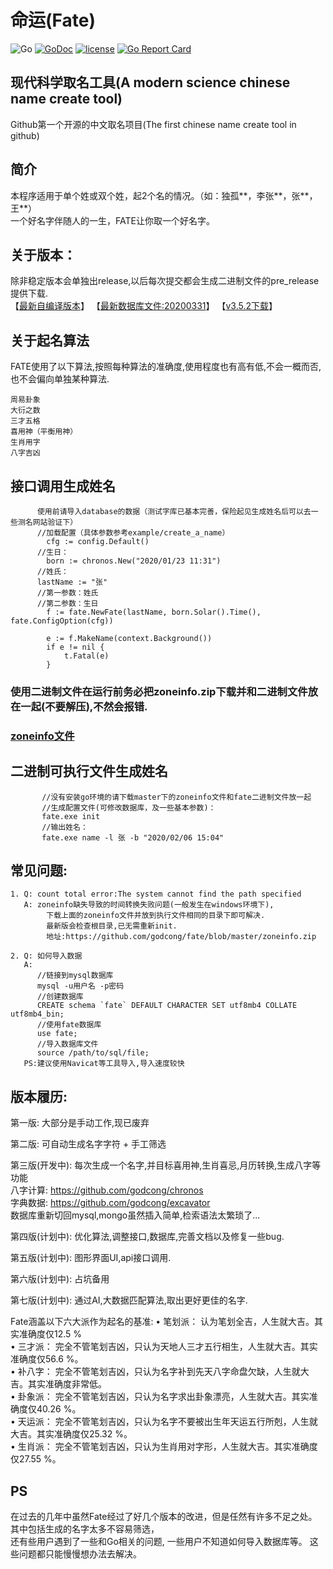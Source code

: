 # 命运(Fate)

![Go](https://github.com/godcong/fate/workflows/Go/badge.svg)
[![GoDoc](https://godoc.org/github.com/godcong/fate?status.svg)](http://godoc.org/github.com/godcong/fate)
[![license](https://img.shields.io/github/license/godcong/fate.svg)](https://github.com/godcong/fate/blob/master/LICENSE)
[![Go Report Card](https://goreportcard.com/badge/github.com/godcong/fate)](https://goreportcard.com/report/github.com/godcong/fate)

## 现代科学取名工具(A modern science chinese name create tool)
  Github第一个开源的中文取名项目(The first chinese name create tool in github)  

## 简介 ##
  本程序适用于单个姓或双个姓，起2个名的情况。（如：独孤**，李张**，张**，王**）  
  一个好名字伴随人的一生，FATE让你取一个好名字。  

## 关于版本：
  除非稳定版本会单独出release,以后每次提交都会生成二进制文件的pre_release提供下载.  
  【[最新自编译版本](https://github.com/godcong/fate/releases/tag/auto_build)】
  【[最新数据库文件:20200331](https://github.com/godcong/fate/releases/download/v3.5.1/fate_db_200331.7z)】
  【[v3.5.2下载](https://github.com/godcong/fate/releases/tag/v3.5.2)】

## 关于起名算法 ##
  FATE使用了以下算法,按照每种算法的准确度,使用程度也有高有低,不会一概而否,也不会偏向单独某种算法.  
```
周易卦象  
大衍之数  
三才五格  
喜用神（平衡用神）  
生肖用字  
八字吉凶  
```  

## 接口调用生成姓名 ##
```   
      使用前请导入database的数据（测试字库已基本完善，保险起见生成姓名后可以去一些测名网站验证下）
      //加载配置（具体参数参考example/create_a_name）
    	cfg := config.Default()
      //生日：
    	born := chronos.New("2020/01/23 11:31")
      //姓氏：
      lastName := "张"
      //第一参数：姓氏
      //第二参数：生日 
    	f := fate.NewFate(lastName, born.Solar().Time(), fate.ConfigOption(cfg))
    
    	e := f.MakeName(context.Background())
    	if e != nil {
    		t.Fatal(e)
    	}
```

### 使用二进制文件在运行前务必把zoneinfo.zip下载并和二进制文件放在一起(不要解压),不然会报错.
### [zoneinfo文件](https://github.com/godcong/fate/blob/master/zoneinfo.zip)
## 二进制可执行文件生成姓名 ##
```   
       //没有安装go环境的请下载master下的zoneinfo文件和fate二进制文件放一起
       //生成配置文件(可修改数据库，及一些基本参数)：
       fate.exe init
       //输出姓名：
       fate.exe name -l 张 -b "2020/02/06 15:04"
```

## 常见问题:
```
1. Q: count total error:The system cannot find the path specified
   A: zoneinfo缺失导致的时间转换失败问题(一般发生在windows环境下),
        下载上面的zoneinfo文件并放到执行文件相同的目录下即可解决.
        最新版会检查根目录,已无需重新init.
        地址:https://github.com/godcong/fate/blob/master/zoneinfo.zip

2. Q: 如何导入数据
   A: 
      //链接到mysql数据库
      mysql -u用户名 -p密码
      //创建数据库
      CREATE schema `fate` DEFAULT CHARACTER SET utf8mb4 COLLATE utf8mb4_bin;
      //使用fate数据库
      use fate;
      //导入数据库文件
      source /path/to/sql/file;
   PS:建议使用Navicat等工具导入,导入速度较快
```

## 版本履历:

第一版:
    大部分是手动工作,现已废弃
    
第二版:
    可自动生成名字字符 + 手工筛选
    
第三版(开发中):
    每次生成一个名字,并目标喜用神,生肖喜忌,月历转换,生成八字等功能  
    八字计算: https://github.com/godcong/chronos  
    字典数据: https://github.com/godcong/excavator  
    数据库重新切回mysql,mongo虽然插入简单,检索语法太繁琐了...
 
第四版(计划中): 
  优化算法,调整接口,数据库,完善文档以及修复一些bug.
  
第五版(计划中):
  图形界面UI,api接口调用.
  
第六版(计划中):
  占坑备用

第七版(计划中):
    通过AI,大数据匹配算法,取出更好更佳的名字.

Fate涵盖以下六大派作为起名的基准:
• 笔划派：	认为笔划全吉，人生就大吉。其实准确度仅12.5 %   
• 三才派：	完全不管笔划吉凶，只认为天地人三才五行相生，人生就大吉。其实准确度仅56.6 %。  
• 补八字：	完全不管笔划吉凶，只认为名字补到先天八字命盘欠缺，人生就大吉。其实准确度非常低。  
• 卦象派：	完全不管笔划吉凶，只认为名字求出卦象漂亮，人生就大吉。其实准确度仅40.26 %。  
• 天运派：	完全不管笔划吉凶，只认为名字不要被出生年天运五行所剋，人生就大吉。其实准确度仅25.32 %。  
• 生肖派：	完全不管笔划吉凶，只认为生肖用对字形，人生就大吉。其实准确度仅27.55 %。 

## PS ##
  在过去的几年中虽然Fate经过了好几个版本的改进，但是任然有许多不足之处。
  其中包括生成的名字太多不容易筛选，  
  还有些用户遇到了一些和Go相关的问题,
  一些用户不知道如何导入数据库等。
  这些问题都只能慢慢想办法去解决。
